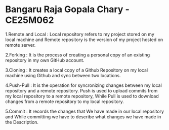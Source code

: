 # Bangaru Raja Gopala Chary - CE25M062

1.Remote and Local : Local repository refers to my project stored on my local machine and Remote repository is the version of my project hosted on remote server.

2.Forking : It is the process of creating a personal copy of an existing repository in my own GitHub account.

3.Cloning : It creates a local copy of a Github Repository on my local machine using Github and sync between two locations.

4.Push-Pull : It is the operation for syncronizing changes between my local repository and a remote repository. Push is used to upload commits from my local repository to a remote repository, While Pull is used to download changes from a remote repository to my local repository.

5.Commit : It records the changes that We have made in our local repository and While committing we have to describe what changes we have made in the Description.
